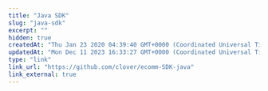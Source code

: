 ```yaml
---
title: "Java SDK"
slug: "java-sdk"
excerpt: ""
hidden: true
createdAt: "Thu Jan 23 2020 04:39:40 GMT+0000 (Coordinated Universal Time)"
updatedAt: "Mon Dec 11 2023 16:33:27 GMT+0000 (Coordinated Universal Time)"
type: "link"
link_url: "https://github.com/clover/ecomm-SDK-java"
link_external: true
---
```

